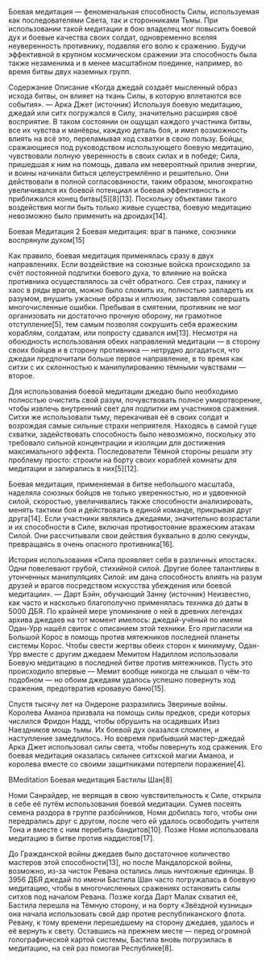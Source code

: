 Боевая медитация — феноменальная способность Силы, используемая как последователями Света, так и сторонниками Тьмы. При использовании такой медитации в бою владелец мог повысить боевой дух и боевые качества своих солдат, одновременно вселяя неуверенность противнику, подавляя его волю к сражению. Будучи эффективной в крупном космическом сражении эта способность была также незаменима и в менее масштабном поединке, например, во время битвы двух наземных групп.


Содержание
Описание
«Когда джедай создаёт мысленный образ исхода битвы, он влияет на ткань Силы, в которую вплетаются все события».
— Арка Джет (источник)
Используя боевую медитацию, джедай или ситх погружался в Силу, значительно расширяя своё восприятие. В таком состоянии он ощущал каждого участника битвы, все их чувства и манёвры, каждую деталь боя, и имел возможность влиять на всё это, переламывая ход схватки в свою пользу. Бойцы, сражающиеся под руководством использующего боевую медитацию, чувствовали полную уверенность в своих силах и в победе; Сила, пришедшая к ним на помощь, давала им невероятный прилив энергии, и воины начинали биться целеустремлённо и решительно. Они действовали в полной согласованности, таким образом, многократно увеличивался их боевой потенциал и боевая эффективность и приближался конец битвы[5][8][13]. Поскольку объектами такого воздействия могли быть только живые существа, боевую медитацию невозможно было применить на дроидах[14].

Боевая Медитация 2
Боевая медитация: враг в панике, союзники воспрянули духом[15]

Как правило, боевая медитация применялась сразу в двух направлениях. Если воздействие на союзные войска происходило за счёт постоянной подпитки боевого духа, то влияние на войска противника осуществлялось за счёт обратного. Сея страх, панику и хаос в ряды врагов, можно было сломить их, полностью завладеть их разумом, внушить ужасные образы и иллюзии, заставляя совершать многочисленные ошибки. Пребывая в смятении, противник не мог организовать ни достаточно прочную оборону, ни грамотное отступление[5], тем самым позволяя сокрушить себя вражеским кораблям, солдатам, или попросту сдавался им[13]. Несмотря на обоюдность использования обеих направлений медитации — в сторону своих бойцов и в сторону противника — нетрудно догадаться, что джедаи предпочитали больше первое направление, в то время как ситхи с их склонностью к манипулированию тёмными чувствами — второе.

Для использования боевой медитации джедаю было необходимо полностью очистить свой разум, почувствовать полное умиротворение, чтобы извлечь внутренний свет для подпитки им участников сражения. Ситхи же использовали тьму, перекачивая её в своих солдат и возрождая самые сильные страхи неприятеля. Находясь в самой гуще схватки, задействовать способность было невозможно, поскольку это требовало сильной концентрации и изоляции для достижения максимального эффекта. Последователи Тёмной стороны решали эту проблему просто: строили на борту своих кораблей комнаты для медитации и запирались в них[5][12].

Боевая медитация, применяемая в битве небольшого масштаба, наделяла союзных бойцов не только уверенностью, но и удвоенной силой, скоростью, увеличивались также способности анализировать, менять тактики боя и действовать в единой команде, прикрывая друг друга[14]. Если участники являлись джедаями, значительно возрастали и их способности в Силе, включая противостояние вражеским атакам Силой. Они рассчитывали свои действия буквально в долю секунды, превращаясь в очень опасного противника[16].

История использования
«Сила проявляет себя в различных ипостасях. Одни повелевают грубой, стихийной силой. Другие более талантливы в утонченных манипуляциях Силой: им дана способность влиять на разум друзей и врагов посредством искусства убеждения или боевой медитации».
— Дарт Бэйн, обучающий Занну (источник)
Неизвестно, как часто и насколько благополучно применялась техника до даты в 5000 ДБЯ. По крайней мере упоминание о ней в древних легендах архива джедаев на тот момент имелось: джедай-учёный по имени Одан-Урр нашёл свиток с описанием этой техники. Его пригласили на Большой Корос в помощь против мятежников последней планеты системы Корос. Чтобы свести жертвы обеих сторон к минимуму, Одан-Урр вместе с другим джедаем Мемитом Надиллом использовали Боевую медитацию в последней битве против мятежников. Пусть это происходило впервые — Мемит вообще никогда не слышал о чём-то подобном — но обоим джедаям удалось успешно повернуть ход сражения, предотвратив кровавую баню[15].

Спустя тысячу лет на Ондероне разразились Звериные войны. Королева Аманоа призвала на помощь силы предков, среди которых числился Фридон Надд, чтобы обрушить на осадивших Изиз Наездников мощь тьмы. Их боевой дух оказался сломлен, и наступление замедлилось. Но вовремя прибывший мастер-джедай Арка Джет использовал силы света, чтобы повернуть ход сражения. Его боевая медитация оказалась сильнее ситхской магии Аманоа, и королева вместе со своими защитниками потерпели поражение[4].

BMeditation
Боевая медитация Бастилы Шан[8]

Номи Санрайдер, не верящая в свою чувствительность к Силе, открыла в себе её путём использования боевой медитации. Сумев посеять семена раздора в группе разбойников, Номи добилась того, чтобы они передрались друг с другом, после чего ей удалось освободить учителя Тона и вместе с ним перебить бандитов[10]. Позже Номи использовала медитацию в битве против наддистов[17].

До Гражданской войны джедаев было достаточное количество мастеров этой способности[13], но после Мандалорской войны, возможно, из-за чисток Ревана остались лишь ничтожные единицы. В 3956 ДБЯ джедай по имени Бастила Шан часто погружалась в боевую медитацию, чтобы в многочисленных сражениях остановить силы ситхов под началом Ревана. Позже когда Дарт Малак схватил её, Бастила перешла на Тёмную сторону, и на борту «Звёздной кузницы» она начала использовать свой дар против республиканского флота. Ревану, к тому времени перешедшему на сторону джедаев, удалось и её вернуть к свету. Оставшись на прежнем месте — перед огромной голографической картой системы, Бастила вновь погрузилась в медитацию, на сей раз помогая Республике[8].

